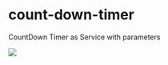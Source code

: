 # count-down-timer
CountDown Timer as Service with parameters


![](https://media.giphy.com/media/bClyYNApD2zzW/giphy.gif)

